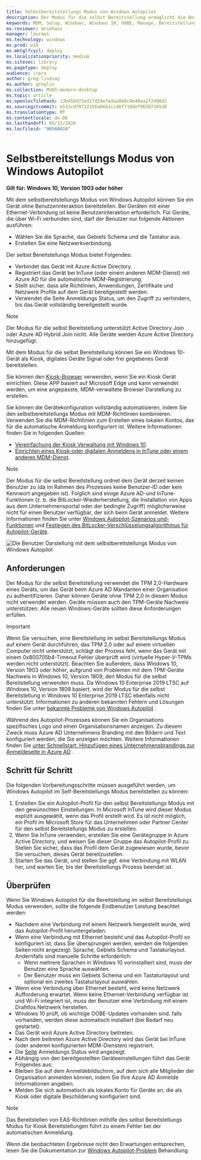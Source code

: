 ```yaml
---
title: Selbstbereitstellungs Modus von Windows Autopilot
description: Der Modus für die selbst Bereitstellung ermöglicht die Bereitstellung eines Geräts ohne Benutzerinteraktion. Dieser Modus ist für die Bereitstellung von Windows 10 als Kiosk, digitales Signalgerät oder frei gegebenes Gerät konzipiert.
keywords: MDM, Setup, Windows, Windows 10, OOBE, Manage, Bereitstellung, Autopilot, ZTD, Zero-Touchscreen, Partner, msfb, InTune
ms.reviewer: mniehaus
manager: laurawi
ms.technology: windows
ms.prod: w10
ms.mktglfcycl: deploy
ms.localizationpriority: medium
ms.sitesec: library
ms.pagetype: deploy
audience: itpro
author: greg-lindsay
ms.author: greglin
ms.collection: M365-modern-desktop
ms.topic: article
ms.openlocfilehash: 13b45b972ed17d24efedaa048c0e48ea2f2d90d2
ms.sourcegitcommit: e533cdf8722156a66b1cc46f710def96587345d0
ms.translationtype: MT
ms.contentlocale: de-DE
ms.lasthandoff: 09/15/2020
ms.locfileid: "90568610"
---
```

# <a name="windows-autopilot-self-deploying-mode"></a>Selbstbereitstellungs Modus von Windows Autopilot

**Gilt für: Windows 10, Version 1903 oder höher**

Mit dem selbstbereitstellungs Modus von Windows Autopilot können Sie ein Gerät ohne Benutzerinteraktion bereitstellen. Bei Geräten mit einer Ethernet-Verbindung ist keine Benutzerinteraktion erforderlich. Für Geräte, die über Wi-Fi verbunden sind, darf der Benutzer nur folgende Aktionen ausführen:
- Wählen Sie die Sprache, das Gebiets Schema und die Tastatur aus.
- Erstellen Sie eine Netzwerkverbindung. 

Der selbst Bereitstellungs Modus bietet Folgendes:
- Verbindet das Gerät mit Azure Active Directory.
- Registriert das Gerät bei InTune (oder einem anderen MDM-Dienst) mit Azure AD für die automatische MDM-Registrierung.
- Stellt sicher, dass alle Richtlinien, Anwendungen, Zertifikate und Netzwerk Profile auf dem Gerät bereitgestellt werden.
- Verwendet die Seite Anmeldungs Status, um den Zugriff zu verhindern, bis das Gerät vollständig bereitgestellt wurde.

>[!NOTE]
>Der Modus für die selbst Bereitstellung unterstützt Active Directory Join oder Azure AD Hybrid Join nicht. Alle Geräte werden Azure Active Directory hinzugefügt.

Mit dem Modus für die selbst Bereitstellung können Sie ein Windows 10-Gerät als Kiosk, digitales Geräte Signal oder frei gegebenes Gerät bereitstellen.

Sie können den [Kiosk-Browser](https://www.microsoft.com/p/kiosk-browser/9ngb5s5xg2kp?rtc=1&activetab=pivot:overviewtab) verwenden, wenn Sie ein Kiosk Gerät einrichten. Diese APP basiert auf Microsoft Edge und kann verwendet werden, um eine angepasste, MDM-verwaltete Browser Darstellung zu erstellen.

Sie können die Gerätekonfiguration vollständig automatisieren, indem Sie den selbstbereitstellungs Modus mit MDM-Richtlinien kombinieren. Verwenden Sie die MDM-Richtlinien zum Erstellen eines lokalen Kontos, das für die automatische Anmeldung konfiguriert ist. Weitere Informationen finden Sie in folgenden Quellen:
- [Vereinfachung der Kiosk Verwaltung mit Windows 10](https://techcommunity.microsoft.com/t5/windows-it-pro-blog/simplifying-kiosk-management-for-it-with-windows-10/ba-p/187691).
- [Einrichten eines Kiosk-oder digitalen Anmeldens in InTune oder einem anderen MDM-Dienst](/windows/configuration/setup-kiosk-digital-signage#set-up-a-kiosk-or-digital-sign-in-intune-or-other-mdm-service).

>[!NOTE]
>Der Modus für die selbst Bereitstellung ordnet dem Gerät derzeit keinen Benutzer zu (da im Rahmen des Prozesses keine Benutzer-ID oder kein Kennwort angegeben ist). Folglich sind einige Azure AD-und InTune-Funktionen (z. b. die BitLocker-Wiederherstellung, die Installation von Apps aus dem Unternehmensportal oder der bedingte Zugriff) möglicherweise nicht für einen Benutzer verfügbar, der sich beim Gerät anmeldet. Weitere Informationen finden Sie unter [Windows Autopilot-Szenarios und-Funktionen](windows-autopilot-scenarios.md) und [Festlegen des BitLocker-Verschlüsselungsalgorithmus für Autopilot-Geräte](bitlocker.md).

![Die Benutzer Darstellung mit dem selbstbereitstellungs Modus von Windows Autopilot](images/self-deploy-welcome.png)

## <a name="requirements"></a>Anforderungen

Der Modus für die selbst Bereitstellung verwendet die TPM 2,0-Hardware eines Geräts, um das Gerät beim Azure AD Mandanten einer Organisation zu authentifizieren. Daher können Geräte ohne TPM 2,0 in diesem Modus nicht verwendet werden. Geräte müssen auch den TPM-Geräte Nachweis unterstützen. Alle neuen Windows-Geräte sollten diese Anforderungen erfüllen.

>[!IMPORTANT]
>Wenn Sie versuchen, eine Bereitstellung im selbst Bereitstellungs Modus auf einem Gerät durchführen, das TPM 2,0 oder auf einem virtuellen Computer nicht unterstützt, schlägt der Prozess fehl, wenn das Gerät mit einem 0x800705b4-Timeout Fehler überprüft wird (virtuelle Hyper-V-TPMs werden nicht unterstützt). Beachten Sie außerdem, dass Windows 10, Version 1903 oder höher, aufgrund von Problemen mit dem TPM-Geräte Nachweis in Windows 10, Version 1809, den Modus für die selbst Bereitstellung verwenden muss. Da Windows 10 Enterprise 2019 LTSC auf Windows 10, Version 1809 basiert, wird der Modus für die selbst Bereitstellung in Windows 10 Enterprise 2019 LTSC ebenfalls nicht unterstützt. Informationen zu anderen bekannten Fehlern und Lösungen finden Sie unter [bekannte Probleme von Windows Autopilot](known-issues.md) .

Während des Autopilot-Prozesses können Sie ein Organisations spezifisches Logo und einen Organisationsnamen anzeigen. Zu diesem Zweck muss Azure AD Unternehmens Branding mit den Bildern und Text konfiguriert werden, die Sie anzeigen möchten. Weitere Informationen finden Sie [unter Schnellstart: Hinzufügen eines Unternehmensbrandings zur Anmeldeseite in Azure AD](/azure/active-directory/fundamentals/customize-branding) . 

## <a name="step-by-step"></a>Schritt für Schritt

Die folgenden Vorbereitungsschritte müssen ausgeführt werden, um Windows Autopilot im Self-Bereitstellungs Modus bereitstellen zu können:

1. Erstellen Sie ein Autopilot-Profil für den selbst Bereitstellungs Modus mit den gewünschten Einstellungen. In Microsoft InTune wird dieser Modus explizit ausgewählt, wenn das Profil erstellt wird. Es ist nicht möglich, ein Profil im Microsoft Store für das Unternehmen oder Partner Center für den selbst Bereitstellungs Modus zu erstellen.
2. Wenn Sie InTune verwenden, erstellen Sie eine Gerätegruppe in Azure Active Directory, und weisen Sie dieser Gruppe das Autopilot-Profil zu. Stellen Sie sicher, dass das Profil dem Gerät zugewiesen wurde, bevor Sie versuchen, dieses Gerät bereitzustellen.
3. Starten Sie das Gerät, und stellen Sie ggf. eine Verbindung mit WLAN her, und warten Sie, bis der Bereitstellungs Prozess beendet ist.

## <a name="validation"></a>Überprüfen

Wenn Sie Windows Autopilot für die Bereitstellung im selbst Bereitstellungs Modus verwenden, sollte die folgende Endbenutzer Leistung beachtet werden:

-  Nachdem eine Verbindung mit einem Netzwerk hergestellt wurde, wird das Autopilot-Profil heruntergeladen.
- Wenn eine Verbindung mit Ethernet besteht und das Autopilot-Profil so konfiguriert ist, dass Sie übersprungen werden, werden die folgenden Seiten nicht angezeigt: Sprache, Gebiets Schema und Tastaturlayout. Andernfalls sind manuelle Schritte erforderlich:
  -  Wenn mehrere Sprachen in Windows 10 vorinstalliert sind, muss der Benutzer eine Sprache auswählen.
  -  Der Benutzer muss ein Gebiets Schema und ein Tastaturlayout und optional ein zweites Tastaturlayout auswählen.
-  Wenn eine Verbindung über Ethernet besteht, wird keine Netzwerk Aufforderung erwartet. Wenn keine Ethernet-Verbindung verfügbar ist und Wi-Fi integriert ist, muss der Benutzer eine Verbindung mit einem Drahtlos Netzwerk herstellen.
-  Windows 10 prüft, ob wichtige OOBE-Updates vorhanden sind. falls vorhanden, werden diese automatisch installiert (bei Bedarf neu gestartet).
-  Das Gerät wird Azure Active Directory beitreten.
-  Nach dem beitreten Azure Active Directory wird das Gerät bei InTune (oder anderen konfigurierten MDM-Diensten) registriert.
-  Die [Seite](enrollment-status.md) Anmeldungs Status wird angezeigt.
-  Abhängig von den bereitgestellten Geräteeinstellungen führt das Gerät Folgendes aus:
  -  Bleiben Sie auf dem Anmeldebildschirm, auf dem sich alle Mitglieder der Organisation anmelden können, indem Sie Ihre Azure AD Anmelde Informationen angeben.
  -  Melden Sie sich automatisch als lokales Konto für Geräte an, die als Kiosk oder digitale Beschilderung konfiguriert sind.

>[!NOTE]
>Das Bereitstellen von EAS-Richtlinien mithilfe des selbst Bereitstellungs Modus für Kiosk Bereitstellungen führt zu einem Fehler bei der automatischen Anmeldung. 

Wenn die beobachteten Ergebnisse nicht den Erwartungen entsprechen, lesen Sie die Dokumentation zur [Windows Autopilot-Problem](troubleshooting.md) Behandlung.
